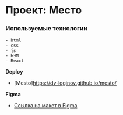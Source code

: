 # Проект: Место

### Используемые технологии
    - html
    - css
    - js
    - БЭМ
    - React

**Deploy**

* [Mesto]https://dv-loginov.github.io/mesto/

**Figma**

* [Ссылка на макет в Figma](https://www.figma.com/file/2cn9N9jSkmxD84oJik7xL7/JavaScript.-Sprint-4?node-id=0%3A1)
